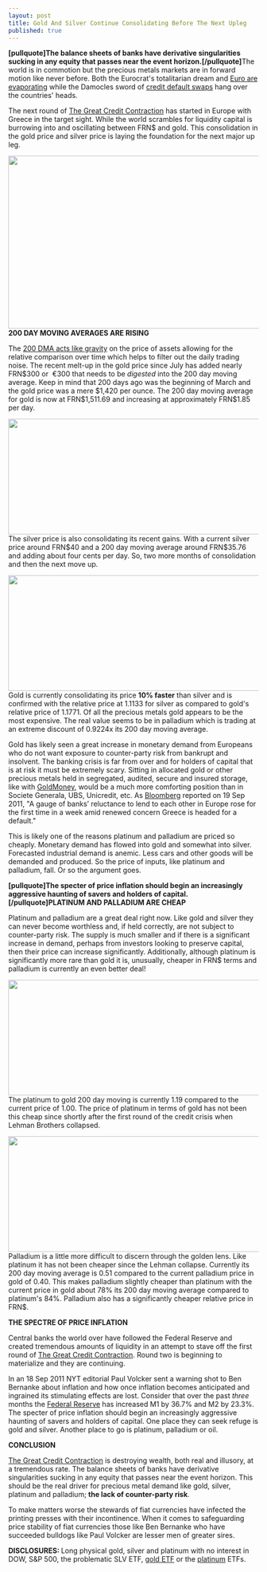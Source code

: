 ```yaml
---
layout: post
title: Gold And Silver Continue Consolidating Before The Next Upleg
published: true
---
```

<p><strong>[pullquote]The balance sheets of banks have derivative singularities sucking in any equity that passes near the event horizon.[/pullquote]</strong>The world is in commotion but the precious metals markets are in forward motion like never before. Both the Eurocrat's totalitarian dream and <a title="euro are evaporating" href="http://www.runtogold.com/2010/04/euro-gold-and-the-euro-zone/" target="_blank">Euro are evaporating</a> while the Damocles sword of <a title="credit default swaps" href="http://www.runtogold.com/2010/03/credit-default-swapsimf-gold/" target="_blank">credit default swaps</a> hang over the countries' heads.</p>
<p>The next round of <a title="the great credit contraction" href="http://www.creditcontraction.com" target="_blank">The Great Credit Contraction</a> has started in Europe with Greece in the target sight. While the world scrambles for liquidity capital is burrowing into and oscillating between FRN$ and gold. This consolidation in the gold price and silver price is laying the foundation for the next major up leg.<img src="{{ site.baseurl }}/images/190911.jpg" alt="" width="1" height="1" border="0" /></p>
<p><img class="aligncenter" title="euro gold price" src="{{ site.baseurl }}/images/euro-gold-19-sep-2011.jpg" alt="" width="520" height="347" /><strong>200 DAY MOVING AVERAGES ARE RISING</strong></p>
<p>The <a title="200 day moving average" href="http://www.runtogold.com/2010/07/200-day-moving-average/" target="_blank">200 DMA acts like gravity</a> on the price of assets allowing for the relative comparison over time which helps to filter out the daily trading noise. The recent melt-up in the gold price since July has added nearly FRN$300 or  €300 that needs to be <em>digested</em> into the 200 day moving average. Keep in mind that 200 days ago was the beginning of March and the gold price was a mere $1,420 per ounce. The 200 day moving average for gold is now at FRN$1,511.69 and increasing at approximately FRN$1.85 per day.</p>
<p><img class="aligncenter" title="gold price" src="{{ site.baseurl }}/images/gold-15-sep-2011.jpg" alt="" width="520" height="232" />The silver price is also consolidating its recent gains. With a current silver price around FRN$40 and a 200 day moving average around FRN$35.76 and adding about four cents per day. So, two more months of consolidation and then the next move up.</p>
<p><img class="aligncenter" title="silver price" src="{{ site.baseurl }}/images/silver-15-sep-2011.jpg" alt="" width="520" height="232" />Gold is currently consolidating its price <strong>10% faster</strong> than silver and is confirmed with the relative price at 1.1133 for silver as compared to gold's relative price of 1.1771. Of all the precious metals gold appears to be the most expensive. The real value seems to be in palladium which is trading at an extreme discount of 0.9224x its 200 day moving average.</p>
<p>Gold has likely seen a great increase in monetary demand from Europeans who do not want exposure to counter-party risk from bankrupt and insolvent. The banking crisis is far from over and for holders of capital that is at risk it must be extremely scary. Sitting in allocated gold or other precious metals held in segregated, audited, secure and insured storage, like with <a title="goldmoney" href="http://www.runtogold.com/goldmoney" target="_blank">GoldMoney</a>, would be a much more comforting position than in Societe Generala, UBS, Unicredit, etc. As <a title="bloomberg" href="http://www.bloomberg.com/news/2011-09-19/banks-more-reluctant-to-lend-amid-bets-greece-close-to-default.html" target="_blank">Bloomberg</a> reported on 19 Sep 2011, "A gauge of banks’ reluctance to lend to each other in Europe rose for the first time in a week amid renewed concern Greece is headed for a default."</p>
<p>This is likely one of the reasons platinum and palladium are priced so cheaply. Monetary demand has flowed into gold and somewhat into silver. Forecasted industrial demand is anemic. Less cars and other goods will be demanded and produced. So the price of inputs, like platinum and palladium, fall. Or so the argument goes.</p>
<p><strong>[pullquote]The specter of price inflation should begin an increasingly aggressive haunting of savers and holders of capital.[/pullquote]PLATINUM AND PALLADIUM ARE CHEAP</strong></p>
<p>Platinum and palladium are a great deal right now. Like gold and silver they can never become worthless and, if held correctly, are not subject to counter-party risk. The supply is much smaller and if there is a significant increase in demand, perhaps from investors looking to preserve capital, then their price can increase significantly. Additionally, although platinum is significantly more rare than gold it is, unusually, cheaper in FRN$ terms and palladium is currently an even better deal!</p>
<p><img class="aligncenter" title="platinum gold price" src="{{ site.baseurl }}/images/platinum-gold-price-19-sep-2011.jpg" alt="" width="520" height="232" />The platinum to gold 200 day moving is currently 1.19 compared to the current price of 1.00. The price of platinum in terms of gold has not been this cheap since shortly after the first round of the credit crisis when Lehman Brothers collapsed.</p>
<p><img class="aligncenter" title="palladium gold price" src="{{ site.baseurl }}/images/palladium-gold-price-19-sep-2011.jpg" alt="" width="520" height="232" />Palladium is a little more difficult to discern through the golden lens. Like platinum it has not been cheaper since the Lehman collapse. Currently its 200 day moving average is 0.51 compared to the current palladium price in gold of 0.40. This makes palladium slightly cheaper than platinum with the current price in gold about 78% its 200 day moving average compared to platinum's 84%. Palladium also has a significantly cheaper relative price in FRN$.</p>
<p><strong>THE SPECTRE OF PRICE INFLATION</strong></p>
<p>Central banks the world over have followed the Federal Reserve and created tremendous amounts of liquidity in an attempt to stave off the first round of <a title="the great credit contraction" href="http://www.creditcontraction.com" target="_blank">The Great Credit Contraction</a>. Round two is beginning to materialize and they are continuing.</p>
<p>In an 18 Sep 2011 NYT editorial Paul Volcker sent a warning shot to Ben Bernanke about inflation and how once inflation becomes anticipated and ingrained its stimulating effects are lost. Consider that over the past <em>three</em> months the <a title="federal reserve" href="http://federalreserve.gov/releases/h6/current/default.htm" target="_blank">Federal Reserve</a> has increased M1 by 36.7% and M2 by 23.3%. The specter of price inflation should begin an increasingly aggressive haunting of savers and holders of capital. One place they can seek refuge is gold and silver. Another place to go is platinum, palladium or oil.</p>
<p><strong>CONCLUSION</strong></p>
<p><a title="the great credit contraction" href="http://www.creditcontraction.com" target="_blank">The Great Credit Contraction</a> is destroying wealth, both real and illusory, at a tremendous rate. The balance sheets of banks have derivative singularities sucking in any equity that passes near the event horizon. This should be the real driver for precious metal demand like gold, silver, platinum and palladium; <strong>the lack of counter-party risk</strong>.</p>
<p>To make matters worse the stewards of fiat currencies have infected the printing presses with their incontinence. When it comes to safeguarding price stability of fiat currencies those like Ben Bernanke who have succeeded bulldogs like Paul Volcker are lesser men of greater sires.</p>
<p><strong>DISCLOSURES: </strong>Long physical gold, silver and platinum with no interest in DOW, S&amp;P 500, the problematic SLV ETF, <a title="gld etf" href="http://www.runtogold.com/2009/02/another-problem-with-the-gld-etf/" target="_blank">gold ETF</a> or the <a title="platinum" href="http://www.runtogold.com/2010/01/is-platinum-overvalued/" target="_blank">platinum</a> ETFs.</p>
